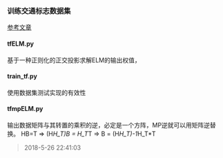 ### 训练交通标志数据集 ###
[参考文章](https://blog.csdn.net/sinat_34686158/article/details/77719436)

#### tfELM.py ####
基于一种正则化的正交投影求解ELM的输出权值，
#### train_tf.py ####
使用数据集测试实现的有效性
#### tfmpELM.py ####
输出数据矩阵与其转置的乘积的逆，必定是一个方阵，MP逆就可以用矩阵逆替换。
HB=T => (H*H_T)B = H_T*T => B = (H*H_T)-1*H_T*T

> 2018-5-26 22:41:03